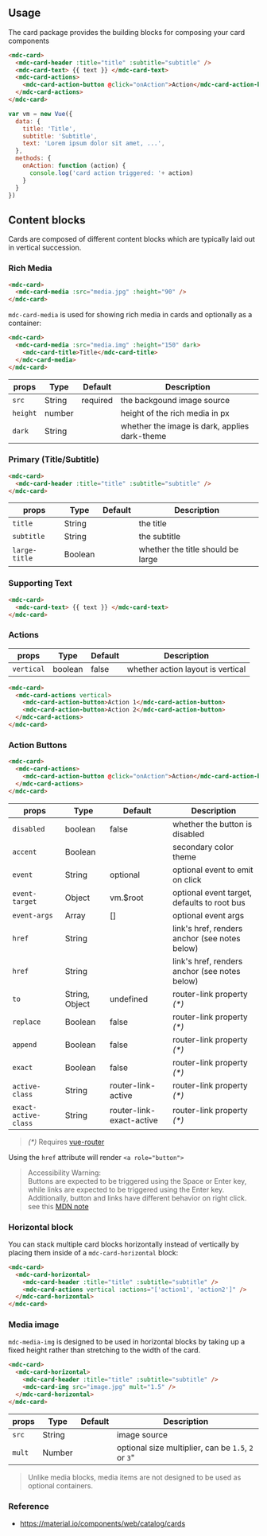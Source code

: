 ## Usage

The card package provides the building blocks for composing your card components

```html
<mdc-card>
  <mdc-card-header :title="title" :subtitle="subtitle" />
  <mdc-card-text> {{ text }} </mdc-card-text> 
  <mdc-card-actions>
    <mdc-card-action-button @click="onAction">Action</mdc-card-action-button>
  </mdc-card-actions>
</mdc-card>
```

```javascript
var vm = new Vue({
  data: {
    title: 'Title',
    subtitle: 'Subtitle',
    text: 'Lorem ipsum dolor sit amet, ...',
  },
  methods: {
    onAction: function (action) {
      console.log('card action triggered: '+ action)
    } 
  }
})
```

## Content blocks

Cards are composed of different content blocks which are typically laid out in 
vertical succession.

### Rich Media

```html
<mdc-card>
  <mdc-card-media :src="media.jpg" :height="90" />
</mdc-card>
```

`mdc-card-media` is used for showing rich media in cards and optionally as a 
container:

```html
<mdc-card>
  <mdc-card-media :src="media.img" :height="150" dark>
    <mdc-card-title>Title</mdc-card-title>
  </mdc-card-media>
</mdc-card>
```

| props | Type | Default | Description |
|-------|------|---------|-------------|
|`src`| String|required| the backgound image source |
|`height`|number|| height of the rich media in px |
|`dark`|String|| whether the image is dark, applies dark-theme |


### Primary  (Title/Subtitle)

```html
<mdc-card>
  <mdc-card-header :title="title" :subtitle="subtitle" />
</mdc-card>
```

| props | Type | Default | Description |
|-------|------|---------|-------------|
|`title`      | String  || the title |
|`subtitle`   | String  || the subtitle |
|`large-title`| Boolean || whether the title should be large |

### Supporting Text

```html
<mdc-card>
  <mdc-card-text> {{ text }} </mdc-card-text> 
</mdc-card>
```

### Actions

| props | Type | Default | Description |
|-------|------|---------|-------------|
|`vertical`| boolean |false| whether action layout is vertical |

```html
<mdc-card>
  <mdc-card-actions vertical>
    <mdc-card-action-button>Action 1</mdc-card-action-button>
    <mdc-card-action-button>Action 2</mdc-card-action-button>
  </mdc-card-actions>
</mdc-card>
```

### Action Buttons

```html
<mdc-card>
  <mdc-card-actions>
    <mdc-card-action-button @click="onAction">Action</mdc-card-action-button>
  </mdc-card-actions>
</mdc-card>
```


| props | Type | Default | Description |
|-------|------|---------|-------------|
|`disabled`| boolean |false| whether the button is disabled |
|`accent`|Boolean|| secondary color theme |
|`event`|String| optional | optional event to emit on click  |
|`event-target`|Object| vm.$root | optional event target, defaults to root bus |
|`event-args`|Array| [] | optional event args |
|`href`|String|| link's href, renders anchor (see notes below) | 
|`href`|String|| link's href, renders anchor (see notes below) | 
|`to`|String, Object| undefined | router-link property _(*)_ |
|`replace`|Boolean| false | router-link property _(*)_ |
|`append`|Boolean| false | router-link property _(*)_ |
|`exact`|Boolean| false | router-link property _(*)_ |
|`active-class`|String| router-link-active | router-link property _(*)_ |
|`exact-active-class`|String| router-link-exact-active | router-link property _(*)_ |

> _(*)_ Requires [vue-router](https://router.vuejs.org)

Using the `href` attribute will render `<a role="button">`

> Accessibility Warning:  
> Buttons are expected to be triggered using the Space or Enter key, 
> while links are expected to be triggered using the Enter key. 
> Additionally, button and links have different behavior on right click.
> see this [MDN note](https://developer.mozilla.org/en-US/docs/Web/Accessibility/ARIA/ARIA_Techniques/Using_the_button_role#Keyboard_and_focus)


### Horizontal block

You can stack multiple card blocks horizontally instead of vertically by 
placing them inside of a `mdc-card-horizontal` block:

```html
<mdc-card>
  <mdc-card-horizontal>
    <mdc-card-header :title="title" :subtitle="subtitle" />
    <mdc-card-actions vertical :actions="['action1', 'action2']" />
  </mdc-card-horizontal> 
</mdc-card>
```

### Media image

`mdc-media-img` is designed to be used in horizontal blocks by taking up a 
fixed height rather than stretching to the width of the card.

```html
<mdc-card>
  <mdc-card-horizontal>
    <mdc-card-header :title="title" :subtitle="subtitle" />
    <mdc-card-img src="image.jpg" mult="1.5" />
  </mdc-card-horizontal> 
</mdc-card>
```

| props | Type | Default | Description |
|-------|------|---------|-------------|
|`src`| String|| image source |
|`mult`| Number|| optional size multiplier, can be `1.5`, `2` or `3`" |


> Unlike media blocks, media items are not designed to be used as optional 
containers.

### Reference
- <https://material.io/components/web/catalog/cards>
